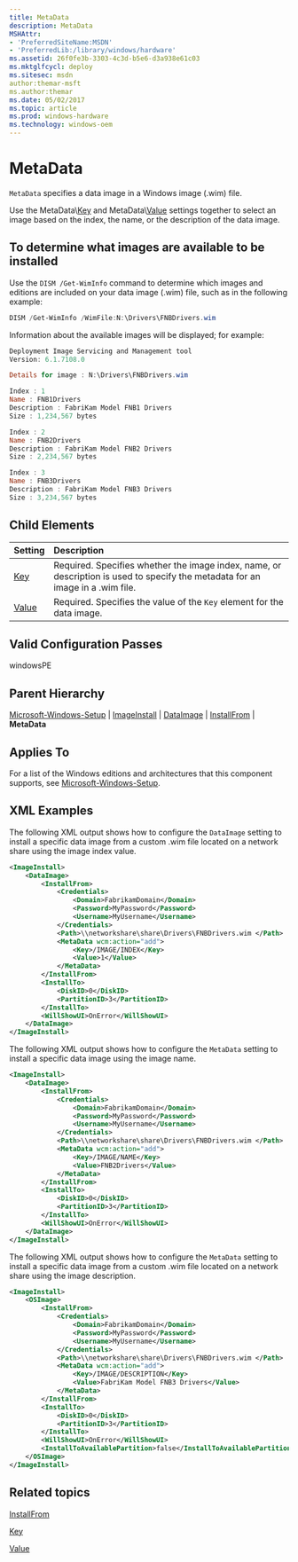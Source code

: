 ```yaml
---
title: MetaData
description: MetaData
MSHAttr:
- 'PreferredSiteName:MSDN'
- 'PreferredLib:/library/windows/hardware'
ms.assetid: 26f0fe3b-3303-4c3d-b5e6-d3a938e61c03
ms.mktglfcycl: deploy
ms.sitesec: msdn
author:themar-msft
ms.author:themar
ms.date: 05/02/2017
ms.topic: article
ms.prod: windows-hardware
ms.technology: windows-oem
---
```

# MetaData

`MetaData` specifies a data image in a Windows image (.wim) file.

Use the MetaData\\[Key](microsoft-windows-setup-imageinstall-dataimage-installfrom-metadata-key.md) and MetaData\\[Value](microsoft-windows-setup-imageinstall-dataimage-installfrom-metadata-value.md) settings together to select an image based on the index, the name, or the description of the data image.

## To determine what images are available to be installed

Use the `DISM /Get-WimInfo` command to determine which images and editions are included on your data image (.wim) file, such as in the following example:

```Powershell
DISM /Get-WimInfo /WimFile:N:\Drivers\FNBDrivers.wim
```

Information about the available images will be displayed; for example:

```Powershell
Deployment Image Servicing and Management tool
Version: 6.1.7108.0

Details for image : N:\Drivers\FNBDrivers.wim

Index : 1
Name : FNB1Drivers
Description : FabriKam Model FNB1 Drivers
Size : 1,234,567 bytes

Index : 2
Name : FNB2Drivers
Description : FabriKam Model FNB2 Drivers
Size : 2,234,567 bytes

Index : 3
Name : FNB3Drivers
Description : FabriKam Model FNB3 Drivers
Size : 3,234,567 bytes
```

## Child Elements

| Setting                 | Description                                                                           |
|:------------------------|:--------------------------------------------------------------------------------------|
| [Key](microsoft-windows-setup-imageinstall-dataimage-installfrom-metadata-key.md) | Required. Specifies whether the image index, name, or description is used to specify the metadata for an image in a .wim file. |
| [Value](microsoft-windows-setup-imageinstall-dataimage-installfrom-metadata-value.md) | Required. Specifies the value of the <code>Key</code> element for the data image. |

## Valid Configuration Passes

windowsPE

## Parent Hierarchy

[Microsoft-Windows-Setup](microsoft-windows-setup.md) | [ImageInstall](microsoft-windows-setup-imageinstall.md) | [DataImage](microsoft-windows-setup-imageinstall-dataimage.md) | [InstallFrom](microsoft-windows-setup-imageinstall-dataimage-installfrom.md) | **MetaData**

## Applies To

For a list of the Windows editions and architectures that this component supports, see [Microsoft-Windows-Setup](microsoft-windows-setup.md).

## XML Examples

The following XML output shows how to configure the `DataImage` setting to install a specific data image from a custom .wim file located on a network share using the image index value.

```XML
<ImageInstall>
    <DataImage>
        <InstallFrom>
            <Credentials>
                <Domain>FabrikamDomain</Domain>
                <Password>MyPassword</Password>
                <Username>MyUsername</Username>
            </Credentials>
            <Path>\\networkshare\share\Drivers\FNBDrivers.wim </Path>
            <MetaData wcm:action="add">
                <Key>/IMAGE/INDEX</Key>
                <Value>1</Value>
            </MetaData>
        </InstallFrom>
        <InstallTo>
            <DiskID>0</DiskID>
            <PartitionID>3</PartitionID>
        </InstallTo>
        <WillShowUI>OnError</WillShowUI>
    </DataImage>
</ImageInstall>
```

The following XML output shows how to configure the `MetaData` setting to install a specific data image using the image name.

```XML
<ImageInstall>
    <DataImage>
        <InstallFrom>
            <Credentials>
                <Domain>FabrikamDomain</Domain>
                <Password>MyPassword</Password>
                <Username>MyUsername</Username>
            </Credentials>
            <Path>\\networkshare\share\Drivers\FNBDrivers.wim </Path>
            <MetaData wcm:action="add">
                <Key>/IMAGE/NAME</Key>
                <Value>FNB2Drivers</Value>
            </MetaData>
        </InstallFrom>
        <InstallTo>
            <DiskID>0</DiskID>
            <PartitionID>3</PartitionID>
        </InstallTo>
        <WillShowUI>OnError</WillShowUI>
    </DataImage>
</ImageInstall>
```

The following XML output shows how to configure the `MetaData` setting to install a specific data image from a custom .wim file located on a network share using the image description.

```XML
<ImageInstall>
    <OSImage>
        <InstallFrom>
            <Credentials>
                <Domain>FabrikamDomain</Domain>
                <Password>MyPassword</Password>
                <Username>MyUsername</Username>
            </Credentials>
            <Path>\\networkshare\share\Drivers\FNBDrivers.wim </Path>
            <MetaData wcm:action="add">
                <Key>/IMAGE/DESCRIPTION</Key>
                <Value>FabriKam Model FNB3 Drivers</Value>
            </MetaData>
        </InstallFrom>
        <InstallTo>
            <DiskID>0</DiskID>
            <PartitionID>3</PartitionID>
        </InstallTo>
        <WillShowUI>OnError</WillShowUI>
        <InstallToAvailablePartition>false</InstallToAvailablePartition>
    </OSImage>
</ImageInstall>
```

## Related topics

[InstallFrom](microsoft-windows-setup-imageinstall-dataimage-installfrom.md)

[Key](microsoft-windows-setup-imageinstall-dataimage-installfrom-metadata-key.md)

[Value](microsoft-windows-setup-imageinstall-dataimage-installfrom-metadata-value.md)
